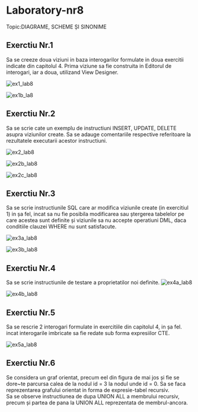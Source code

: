 # Laboratory-nr8
Topic:DIAGRAME, SCHEME ȘI SINONIME
## Exerctiu Nr.1
Sa se creeze doua viziuni in baza interogarilor formulate in doua exercitii indicate din capitolul
4. Prima viziune sa fie construita in Editorul de interogari, iar a doua, utilizand View
Designer.

![ex1_lab8](https://user-images.githubusercontent.com/33803222/48983197-8478dd00-f0f4-11e8-9c0a-21e73fa103a3.PNG)


![ex1b_la8](https://user-images.githubusercontent.com/33803222/48831873-776c8e80-ed80-11e8-8cc2-5bd2ac2794f6.PNG)

## Exerctiu Nr.2
Sa se scrie cate un exemplu de instructiuni INSERT, UPDATE, DELETE asupra viziunilor
create. Sa se adauge comentariile respective referitoare la rezultatele executarii acestor
instructiuni.

![ex2_lab8](https://user-images.githubusercontent.com/33803222/48983205-96f31680-f0f4-11e8-8eb6-ac4dd6527541.PNG)

![ex2b_lab8](https://user-images.githubusercontent.com/33803222/48983207-99557080-f0f4-11e8-802c-ee877a313451.PNG)

![ex2c_lab8](https://user-images.githubusercontent.com/33803222/48983209-9a869d80-f0f4-11e8-8ed3-7039bd1aa885.PNG)

## Exerctiu Nr.3
Sa se scrie instructiunile SQL care ar modifica viziunile create (in exercitiul 1) in șa fel, incat
sa nu fie posibila modificarea sau ștergerea tabelelor pe care acestea sunt definite și viziunile
sa nu accepte operatiuni DML, daca conditiile clauzei WHERE nu sunt satisfacute.

![ex3a_lab8](https://user-images.githubusercontent.com/33803222/48984198-7e3d2d80-f101-11e8-8cdc-ae2022b3872d.PNG)


![ex3b_lab8](https://user-images.githubusercontent.com/33803222/48984199-8006f100-f101-11e8-89ea-bd2e5f03bdbe.PNG)


## Exerctiu Nr.4
Sa se scrie instructiunile de testare a proprietatilor noi definite.
![ex4a_lab8](https://user-images.githubusercontent.com/33803222/48984205-8f863a00-f101-11e8-8ae9-b8c1f54720b7.PNG)


![ex4b_lab8](https://user-images.githubusercontent.com/33803222/48984206-90b76700-f101-11e8-9cb5-590a122553e7.PNG)


## Exerctiu Nr.5
Sa se rescrie 2 interogari formulate in exercitiile din capitolul 4, in șa fel. incat interogarile
imbricate sa fie redate sub forma expresiilor CTE.

![ex5a_lab8](https://user-images.githubusercontent.com/33803222/48984870-17704200-f10a-11e8-8090-f04381b5d5bc.PNG)


## Exerctiu Nr.6
Se considera un graf orientat, precum eel din figura de mai jos și fie se dore~te parcursa calea
de la nodul id = 3 la nodul unde id = 0. Sa se faca reprezentarea grafului orientat in forma de
expresie-tabel recursiv.<br>
Sa se observe instructiunea de dupa UNION ALL a membrului recursiv, precum și partea de
pana la UNION ALL reprezentata de membrul-ancora.







